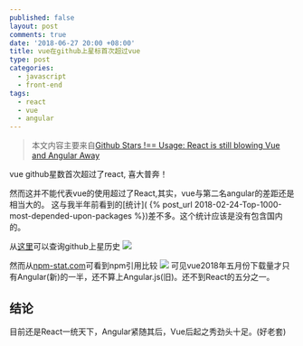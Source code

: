 ```yaml
---
published: false
layout: post
comments: true
date: '2018-06-27 20:00 +08:00'
title: vue在github上星标首次超过vue
type: post
categories:
  - javascript
  - front-end
tags:
  - react
  - vue
  - angular
---
```

> 本文内容主要来自[Github Stars !== Usage: React is still blowing Vue and Angular Away](https://zendev.com/2018/06/19/react-usage-beating-vue-angular.html)

vue github星数首次超过了react, 喜大普奔！

然而这并不能代表vue的使用超过了React,其实，vue与第二名angular的差距还是相当大的。
这与我半年前看到的[统计]( {% post_url 2018-02-24-Top-1000-most-depended-upon-packages %})差不多。这个统计应该是没有包含国内的。

从[这里](http://www.timqian.com/star-history/)可以查询github上星历史
![](https://zendev.com/assets/img/posts/framework-popularity/star-history.png)

然而从[npm-stat.com](https://npm-stat.com/)可看到npm引用比较
![](https://zendev.com/assets/img/posts/framework-popularity/all-4-npm-stat.png)
可见vue2018年五月份下载量才只有Angular(新)的一半，还不算上Angular.js(旧)。还不到React的五分之一。

## 结论
目前还是React一统天下，Angular紧随其后，Vue后起之秀劲头十足。(好老套)



